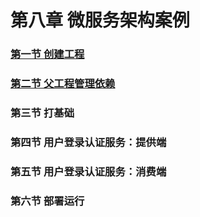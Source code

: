 # 第八章 微服务架构案例

### [第一节 创建工程](第八章微服务架构案例/第一节%20创建工程.md)

### [第二节 父工程管理依赖](第八章微服务架构案例/第二节%20父工程管理依赖.md)

### 第三节 打基础

### 第四节 用户登录认证服务：提供端

### 第五节 用户登录认证服务：消费端

### 第六节 部署运行